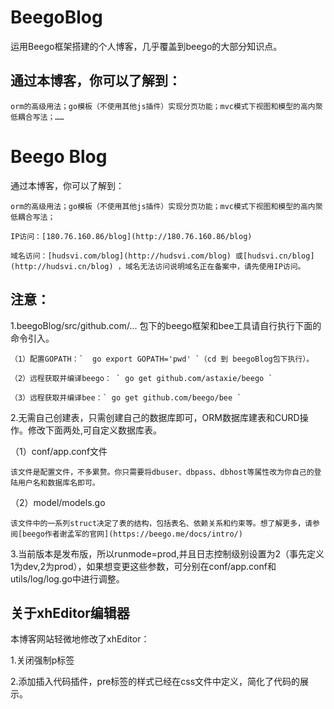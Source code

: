 # BeegoBlog
运用Beego框架搭建的个人博客，几乎覆盖到beego的大部分知识点。  
## 通过本博客，你可以了解到：
    
    orm的高级用法；go模板（不使用其他js插件）实现分页功能；mvc模式下视图和模型的高内聚低耦合写法；……  

# Beego Blog  

通过本博客，你可以了解到：
    
    orm的高级用法；go模板（不使用其他js插件）实现分页功能；mvc模式下视图和模型的高内聚低耦合写法；  

    IP访问：[180.76.160.86/blog](http://180.76.160.86/blog)  

    域名访问：[hudsvi.com/blog](http://hudsvi.com/blog) 或[hudsvi.cn/blog](http://hudsvi.cn/blog) ，域名无法访问说明域名正在备案中，请先使用IP访问。  

## **注意：**  
1.beegoBlog/src/github.com/... 包下的beego框架和bee工具请自行执行下面的命令引入。  
    
    （1）配置GOPATH：`  go export GOPATH='pwd' `（cd 到 beegoBlog包下执行）。  

    （2）远程获取并编译beego： ` go get github.com/astaxie/beego `  
    
    （3）远程获取并编译bee：` go get github.com/beego/bee `  

2.无需自己创建表，只需创建自己的数据库即可，ORM数据库建表和CURD操作。修改下面两处,可自定义数据库表。  

（1）conf/app.conf文件  
  
    该文件是配置文件，不多累赘。你只需要将dbuser、dbpass、dbhost等属性改为你自己的登陆用户名和数据库名即可。  
  
（2）model/models.go  
 
    该文件中的一系列struct决定了表的结构，包括表名、依赖关系和约束等。想了解更多，请参阅[beego作者谢孟军的官网](https://beego.me/docs/intro/)  
   
3.当前版本是发布版，所以runmode=prod,并且日志控制级别设置为2（事先定义1为dev,2为prod），如果想变更这些参数，可分别在conf/app.conf和utils/log/log.go中进行调整。  

## 关于xhEditor编辑器
本博客网站轻微地修改了xhEditor：  

1.关闭强制p标签  

2.添加插入代码插件，pre标签的样式已经在css文件中定义，简化了代码的展示。

